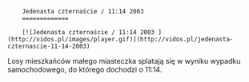 
        Jedenasta czternaście / 11:14 2003 
        =============
        
        [![Jedenasta czternaście / 11:14 2003 ](http://vidos.pl/images/player.gif)](http://vidos.pl/jedenasta-czternascie-11-14-2003)
        
        
 Losy mieszkańców małego miasteczka splatają się w wyniku wypadku samochodowego, do którego dochodzi o 11:14.
    